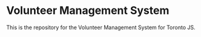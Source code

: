 # Volunteer Management System

This is the repository for the Volunteer Management System for Toronto JS.
